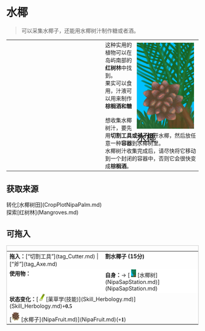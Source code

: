 # 水椰  
> 可以采集水椰子，还能用水椰树汁制作糖或者酒。  
  
<style>
        .table7295 th,td{
            text-align:left;
            vertical-align:top;
        }
        </style><table class="table table-bordered table7295" data-toggle="table"  data-show-header="false"><thead style="display:none"><tr ><th  style="width:50%;"  data-sortable="true"  >title</th><th  style="width:50%;"  ></th></tr></thead><tr ><td  style="width:50%;"  ></td><td  style="width:50%;"  ><div style="float:right; margin:5px"><div class="gamecard" style="width:150px; height:225px;"><a href="NipaPalm.md" style="color:black"><img decoding="async" src="../wiki/Sprite/NipaPalm.png" class="cardimage" style="max-width:150px;max-height:225px;"><span style="font-size: 25px;">水椰</span></a></div></div>这种实用的植物可以在岛屿南部的<b>红树林</b>中找到。<br>果实可以食用，汁液可以用来制作<b>棕榈酒和糖</b><br><br>想收集水椰树汁，要先用<b>切割工具或斧子</b>切开水椰，然后放任意一种<b>容器</b>到水椰树里。<br>水椰树汁收集完成后，请尽快将它移动到一个封闭的容器中，否则它会很快变成<b>棕榈酒</b>。</td></tr></tbody></table>  
  
## 获取来源  
<div style="display:inline-block"><div class="gamedatalist" style="text-align:left;min-width:200px;min-height:0px;"><div style="display:inline-block"><div style="display:inline-block;vertical-align:middle;">转化</div><div style="display:inline-block;vertical-align:middle;">[水椰树田](CropPlotNipaPalm.md)</div></div></div><div class="gamedatalist" style="text-align:left;min-width:200px;min-height:0px;"><div style="display:inline-block"><div style="display:inline-block;vertical-align:middle;">探索</div><div style="display:inline-block;vertical-align:middle;">[红树林](Mangroves.md)</div></div></div></div>  
  
## 可拖入  
<div  style="border:1px solid #CCC;"><table style="margin-bottom:0px;"><tr><td style="width:40%;text-align:left; background-color:#FEFEFE"><b>拖入：</b>[“切割工具”](tag_Cutter.md) | [“斧”](tag_Axe.md)</td><td style="width:40%;font-size:1em;font-weight:bold;background-color:#FEFEFE">割水椰子 (<font data-toggle="tooltip" data-placement="top" title="1TP">15分</font>) </td></tr><tr style="background-color:#FFFFFF"><td style=""><b>使用物：</b></td><td style=""><b>自身：</b>→ [<div style="width:20px;display:inline-block;text-align:center"><img decoding="async" src="../wiki/Sprite/NipaPalmCleared.png" href="a.md" style="max-width:20px;max-height:20px;"></div>[水椰树](NipaSapStation.md)](NipaSapStation.md)</td></tr><tr><td colspan="2"><b>状态变化：</b>[<div style="width:20px;display:inline-block;text-align:center"><img decoding="async" src="../wiki/Sprite/LemonGrassStalks.png" href="a.md" style="max-width:20px;max-height:20px;"></div>[薬草学(技能)](Skill_Herbology.md)](Skill_Herbology.md)<span style="font-family:ui-monospace"><b>+0.5</b></span></td></tr><tr><td colspan="2">[<div style="width:25px;display:inline-block;text-align:center"><img decoding="async" src="../wiki/Sprite/NipaFruit.png" href="a.md" style="max-width:25px;max-height:25px;"></div>[水椰子](NipaFruit.md)](NipaFruit.md)(<span style="font-family:ui-monospace"><b>+1</b></span>)</td></tr></table></div>  
  


<script>document.title="水椰 - 卡牌生存百科 Card Survival Wiki";</script>